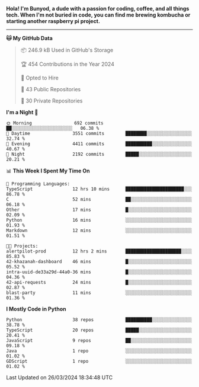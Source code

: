 <p>
<b>Hola! I'm Bunyod, a dude with a passion for coding, coffee, and all things tech. When I'm not buried in code, you can find me brewing kombucha or starting another raspberry pi project.</b>
</p>

---

<!--START_SECTION:waka-->
**🐱 My GitHub Data** 

> 📦 246.9 kB Used in GitHub's Storage 
 > 
> 🏆 454 Contributions in the Year 2024
 > 
> 💼 Opted to Hire
 > 
> 📜 43 Public Repositories 
 > 
> 🔑 30 Private Repositories 
 > 
**I'm a Night 🦉** 

```text
🌞 Morning                692 commits         ██░░░░░░░░░░░░░░░░░░░░░░░   06.38 % 
🌆 Daytime                3551 commits        ████████░░░░░░░░░░░░░░░░░   32.74 % 
🌃 Evening                4411 commits        ██████████░░░░░░░░░░░░░░░   40.67 % 
🌙 Night                  2192 commits        █████░░░░░░░░░░░░░░░░░░░░   20.21 % 
```


📊 **This Week I Spent My Time On** 

```text
💬 Programming Languages: 
TypeScript               12 hrs 10 mins      ██████████████████████░░░   86.78 % 
C                        52 mins             ██░░░░░░░░░░░░░░░░░░░░░░░   06.18 % 
Other                    17 mins             █░░░░░░░░░░░░░░░░░░░░░░░░   02.09 % 
Python                   16 mins             ░░░░░░░░░░░░░░░░░░░░░░░░░   01.93 % 
Markdown                 12 mins             ░░░░░░░░░░░░░░░░░░░░░░░░░   01.51 % 

🐱‍💻 Projects: 
alertpilot-prod          12 hrs 2 mins       █████████████████████░░░░   85.83 % 
42-khazanah-dashboard    46 mins             █░░░░░░░░░░░░░░░░░░░░░░░░   05.52 % 
intra-uuid-de33a29d-44a0-36 mins             █░░░░░░░░░░░░░░░░░░░░░░░░   04.36 % 
42-api-requests          24 mins             █░░░░░░░░░░░░░░░░░░░░░░░░   02.87 % 
blast-party              11 mins             ░░░░░░░░░░░░░░░░░░░░░░░░░   01.36 % 
```

**I Mostly Code in Python** 

```text
Python                   38 repos            ██████████░░░░░░░░░░░░░░░   38.78 % 
TypeScript               20 repos            █████░░░░░░░░░░░░░░░░░░░░   20.41 % 
JavaScript               9 repos             ██░░░░░░░░░░░░░░░░░░░░░░░   09.18 % 
Java                     1 repo              ░░░░░░░░░░░░░░░░░░░░░░░░░   01.02 % 
GDScript                 1 repo              ░░░░░░░░░░░░░░░░░░░░░░░░░   01.02 % 
```




 Last Updated on 26/03/2024 18:34:48 UTC
<!--END_SECTION:waka-->
